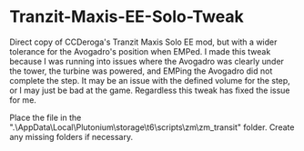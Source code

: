 # Tranzit-Maxis-EE-Solo-Tweak
Direct copy of CCDeroga's Tranzit Maxis Solo EE mod, but with a wider tolerance for the Avogadro's position when EMPed. I made this tweak because I was running into issues where the Avogadro was clearly under the tower, the turbine was powered, and EMPing the Avogadro did not complete the step. It may be an issue with the defined volume for the step, or I may just be bad at the game. Regardless this tweak has fixed the issue for me. 

Place the file in the ".\AppData\Local\Plutonium\storage\t6\scripts\zm\zm_transit" folder. Create any missing folders if necessary.
